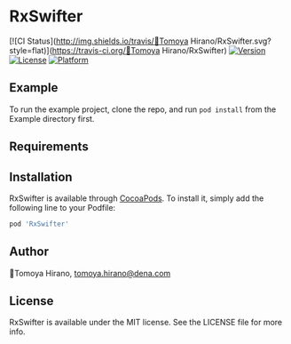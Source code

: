 # RxSwifter

[![CI Status](http://img.shields.io/travis/🦊Tomoya Hirano/RxSwifter.svg?style=flat)](https://travis-ci.org/🦊Tomoya Hirano/RxSwifter)
[![Version](https://img.shields.io/cocoapods/v/RxSwifter.svg?style=flat)](http://cocoapods.org/pods/RxSwifter)
[![License](https://img.shields.io/cocoapods/l/RxSwifter.svg?style=flat)](http://cocoapods.org/pods/RxSwifter)
[![Platform](https://img.shields.io/cocoapods/p/RxSwifter.svg?style=flat)](http://cocoapods.org/pods/RxSwifter)

## Example

To run the example project, clone the repo, and run `pod install` from the Example directory first.

## Requirements

## Installation

RxSwifter is available through [CocoaPods](http://cocoapods.org). To install
it, simply add the following line to your Podfile:

```ruby
pod 'RxSwifter'
```

## Author

🦊Tomoya Hirano, tomoya.hirano@dena.com

## License

RxSwifter is available under the MIT license. See the LICENSE file for more info.
